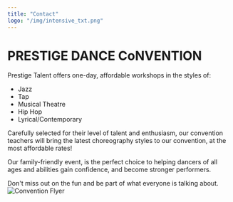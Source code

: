 ```yaml
---
title: "Contact"
logo: "/img/intensive_txt.png"
---
```

# PRESTIGE DANCE CoNVENTION

Prestige Talent offers one-day, affordable workshops in the styles of:
* Jazz
* Tap
* Musical Theatre
* Hip Hop
* Lyrical/Contemporary

Carefully selected for their level of talent and enthusiasm, our convention teachers will bring the latest choreography styles to our convention, at the most affordable rates! 

Our family-friendly event, is the perfect choice to helping dancers of all ages and abilities gain confidence, and become stronger performers. 

Don't miss out on the fun and be part of what everyone is talking about.
![Convention Flyer](/img/flyer.jpg)
